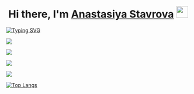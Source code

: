 <h1 align="center">Hi there, I'm <a href="https://vk.com/an_stavrova" target="_blank">Anastasiya Stavrova</a> 
<img src="https://github.com/blackcater/blackcater/raw/main/images/Hi.gif" height="32"/></h1>

[![Typing SVG](https://readme-typing-svg.herokuapp.com?font=Fira+Code&size=30&duration=10000&pause=30000&color=000000&center=true&vCenter=true&width=1500&lines=Student+of+the+2nd+year+of+the+TSU+Higher+IT+School%2C+beginning+frontend+developer.+)](https://git.io/typing-svg)

![](http://github-profile-summary-cards.vercel.app/api/cards/profile-details?username=Anastasiya-Stavrova&theme=algolia)

![](http://github-profile-summary-cards.vercel.app/api/cards/most-commit-language?username=Anastasiya-Stavrova&theme=algolia)

![](http://github-profile-summary-cards.vercel.app/api/cards/stats?username=Anastasiya-Stavrova&theme=algolia)

![](http://github-profile-summary-cards.vercel.app/api/cards/productive-time?username=Anastasiya-Stavrova&theme=algolia&utcOffset=8)

[![Top Langs](https://github-readme-stats.vercel.app/api/top-langs/?username=Anastasiya-Stavrova&layout=donut-vertical)](https://github.com/Anastasiya-Stavrova/github-readme-stats)


<!---
AnastasiaStavrova/AnastasiaStavrova is a ✨ special ✨ repository because its `README.md` (this file) appears on your GitHub profile.
You can click the Preview link to take a look at your changes.
--->
